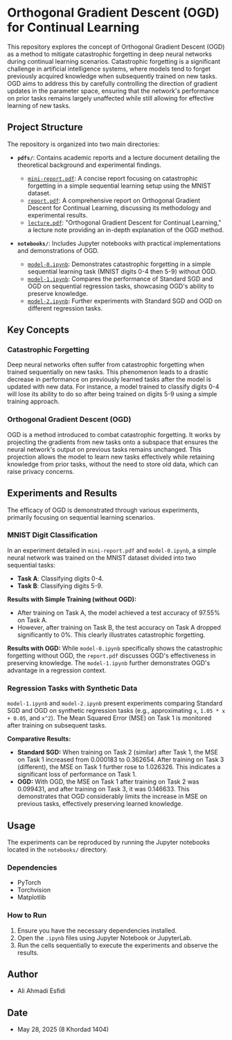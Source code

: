 # Orthogonal Gradient Descent (OGD) for Continual Learning

This repository explores the concept of Orthogonal Gradient Descent (OGD) as a method to mitigate catastrophic forgetting in deep neural networks during continual learning scenarios. Catastrophic forgetting is a significant challenge in artificial intelligence systems, where models tend to forget previously acquired knowledge when subsequently trained on new tasks. OGD aims to address this by carefully controlling the direction of gradient updates in the parameter space, ensuring that the network's performance on prior tasks remains largely unaffected while still allowing for effective learning of new tasks.

## Project Structure

The repository is organized into two main directories:

  * **`pdfs/`**: Contains academic reports and a lecture document detailing the theoretical background and experimental findings.

      * [`mini-report.pdf`](https://www.google.com/search?q=uploaded:mini-report.pdf): A concise report focusing on catastrophic forgetting in a simple sequential learning setup using the MNIST dataset.
      * [`report.pdf`](https://www.google.com/search?q=uploaded:report.pdf): A comprehensive report on Orthogonal Gradient Descent for Continual Learning, discussing its methodology and experimental results.
      * [`lecture.pdf`](https://www.google.com/search?q=uploaded:lecture.pdf): "Orthogonal Gradient Descent for Continual Learning," a lecture note providing an in-depth explanation of the OGD method.

  * **`notebooks/`**: Includes Jupyter notebooks with practical implementations and demonstrations of OGD.

      * [`model-0.ipynb`](https://www.google.com/search?q=uploaded:model-0.ipynb): Demonstrates catastrophic forgetting in a simple sequential learning task (MNIST digits 0-4 then 5-9) without OGD.
      * [`model-1.ipynb`](https://www.google.com/search?q=uploaded:model-1.ipynb): Compares the performance of Standard SGD and OGD on sequential regression tasks, showcasing OGD's ability to preserve knowledge.
      * [`model-2.ipynb`](https://www.google.com/search?q=uploaded:model-2.ipynb): Further experiments with Standard SGD and OGD on different regression tasks.

## Key Concepts

### Catastrophic Forgetting

Deep neural networks often suffer from catastrophic forgetting when trained sequentially on new tasks. This phenomenon leads to a drastic decrease in performance on previously learned tasks after the model is updated with new data. For instance, a model trained to classify digits 0-4 will lose its ability to do so after being trained on digits 5-9 using a simple training approach.

### Orthogonal Gradient Descent (OGD)

OGD is a method introduced to combat catastrophic forgetting. It works by projecting the gradients from new tasks onto a subspace that ensures the neural network's output on previous tasks remains unchanged. This projection allows the model to learn new tasks effectively while retaining knowledge from prior tasks, without the need to store old data, which can raise privacy concerns.

## Experiments and Results

The efficacy of OGD is demonstrated through various experiments, primarily focusing on sequential learning scenarios.

### MNIST Digit Classification

In an experiment detailed in `mini-report.pdf` and `model-0.ipynb`, a simple neural network was trained on the MNIST dataset divided into two sequential tasks:

  * **Task A**: Classifying digits 0-4.
  * **Task B**: Classifying digits 5-9.

**Results with Simple Training (without OGD):**

  * After training on Task A, the model achieved a test accuracy of 97.55% on Task A.
  * However, after training on Task B, the test accuracy on Task A dropped significantly to 0%. This clearly illustrates catastrophic forgetting.

**Results with OGD:**
While `model-0.ipynb` specifically shows the catastrophic forgetting without OGD, the `report.pdf` discusses OGD's effectiveness in preserving knowledge. The `model-1.ipynb` further demonstrates OGD's advantage in a regression context.

### Regression Tasks with Synthetic Data

`model-1.ipynb` and `model-2.ipynb` present experiments comparing Standard SGD and OGD on synthetic regression tasks (e.g., approximating `x`, `1.05 * x + 0.05`, and `x^2`). The Mean Squared Error (MSE) on Task 1 is monitored after training on subsequent tasks.

**Comparative Results:**

  * **Standard SGD:** When training on Task 2 (similar) after Task 1, the MSE on Task 1 increased from 0.000183 to 0.362654. After training on Task 3 (different), the MSE on Task 1 further rose to 1.026326. This indicates a significant loss of performance on Task 1.
  * **OGD:** With OGD, the MSE on Task 1 after training on Task 2 was 0.099431, and after training on Task 3, it was 0.146633. This demonstrates that OGD considerably limits the increase in MSE on previous tasks, effectively preserving learned knowledge.

## Usage

The experiments can be reproduced by running the Jupyter notebooks located in the `notebooks/` directory.

### Dependencies

  * PyTorch
  * Torchvision
  * Matplotlib

### How to Run

1.  Ensure you have the necessary dependencies installed.
2.  Open the `.ipynb` files using Jupyter Notebook or JupyterLab.
3.  Run the cells sequentially to execute the experiments and observe the results.

## Author

  * Ali Ahmadi Esfidi

## Date

  * May 28, 2025 (8 Khordad 1404)
